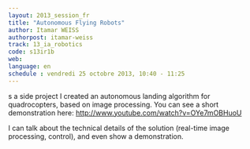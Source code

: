 ```yaml
---
layout: 2013_session_fr
title: "Autonomous Flying Robots"
author: Itamar WEISS
authorpost: itamar-weiss
track: 13_ia_robotics
code: s13ir1b
web: 
language: en
schedule : vendredi 25 octobre 2013, 10:40 - 11:25
---
```


s a side project I created an autonomous landing algorithm for quadrocopters, based on image processing. You can see a short demonstration here:
http://www.youtube.com/watch?v=OYe7mOBHuoU

I can talk about the technical details of the solution (real-time image processing, control), and even show a demonstration.
